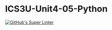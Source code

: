 # ICS3U-Unit4-05-Python

[![GitHub's Super Linter](https://github.com/Aidan-moore/ICS3U-Unit4-05-Python/workflows/GitHub's%20Super%20Linter/badge.svg)](https://github.com/<OWNER>/<REPOSITORY>/actions)
